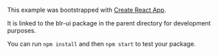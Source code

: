 This example was bootstrapped with [Create React App](https://github.com/facebook/create-react-app).

It is linked to the blr-ui package in the parent directory for development purposes.

You can run `npm install` and then `npm start` to test your package.
